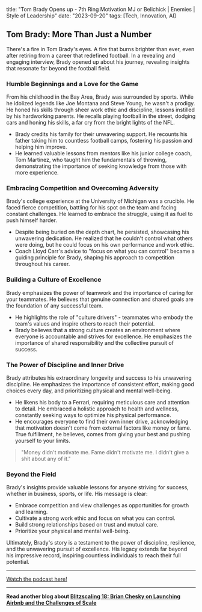 

title: "Tom Brady Opens up - 7th Ring Motivation MJ or Belichick | Enemies | Style of Leadership"
date: "2023-09-20"
tags: [Tech, Innovation, AI]


## Tom Brady: More Than Just a Number

There's a fire in Tom Brady's eyes. A fire that burns brighter than ever, even after retiring from a career that redefined football. In a revealing and engaging interview, Brady opened up about his journey, revealing insights that resonate far beyond the football field. 

### Humble Beginnings and a Love for the Game

From his childhood in the Bay Area, Brady was surrounded by sports. While he idolized legends like Joe Montana and Steve Young, he wasn't a prodigy. He honed his skills through sheer work ethic and discipline, lessons instilled by his hardworking parents. He recalls playing football in the street, dodging cars and honing his skills, a far cry from the bright lights of the NFL.

* Brady credits his family for their unwavering support. He recounts his father taking him to countless football camps, fostering his passion and helping him improve.
* He learned valuable lessons from mentors like his junior college coach, Tom Martinez, who taught him the fundamentals of throwing, demonstrating the importance of seeking knowledge from those with more experience.

### Embracing Competition and Overcoming Adversity

Brady's college experience at the University of Michigan was a crucible. He faced fierce competition, battling for his spot on the team and facing constant challenges. He learned to embrace the struggle, using it as fuel to push himself harder.

* Despite being buried on the depth chart, he persisted, showcasing his unwavering dedication.  He realized that he couldn't control what others were doing, but he could focus on his own performance and work ethic.
* Coach Lloyd Carr's advice to "focus on what you can control" became a guiding principle for Brady, shaping his approach to competition throughout his career.

### Building a Culture of Excellence

Brady emphasizes the power of teamwork and the importance of caring for your teammates. He believes that genuine connection and shared goals are the foundation of any successful team.

* He highlights the role of "culture drivers" - teammates who embody the team's values and inspire others to reach their potential. 
* Brady believes that a strong culture creates an environment where everyone is accountable and strives for excellence. He emphasizes the importance of shared responsibility and the collective pursuit of success.

### The Power of Discipline and Inner Drive

Brady attributes his extraordinary longevity and success to his unwavering discipline. He emphasizes the importance of consistent effort, making good choices every day, and prioritizing physical and mental well-being.

* He likens his body to a Ferrari, requiring meticulous care and attention to detail. He embraced a holistic approach to health and wellness, constantly seeking ways to optimize his physical performance.
* He encourages everyone to find their own inner drive, acknowledging that motivation doesn't come from external factors like money or fame. True fulfillment, he believes, comes from giving your best and pushing yourself to your limits.

> "Money didn't motivate me. Fame didn't motivate me. I didn't give a shit about any of it."

### Beyond the Field

Brady's insights provide valuable lessons for anyone striving for success, whether in business, sports, or life. His message is clear:

* Embrace competition and view challenges as opportunities for growth and learning.
* Cultivate a strong work ethic and focus on what you can control.
* Build strong relationships based on trust and mutual care.
* Prioritize your physical and mental well-being.

Ultimately, Brady's story is a testament to the power of discipline, resilience, and the unwavering pursuit of excellence. His legacy extends far beyond his impressive record, inspiring countless individuals to reach their full potential.

---

<a href="https://youtube.com/watch?v=liz8rZx1NJ8" target="_blank">Watch the podcast here!</a>


---

**Read another blog about [Blitzscaling 18: Brian Chesky on Launching Airbnb and the Challenges of Scale](./20151130-brianchesky-greylock)**
